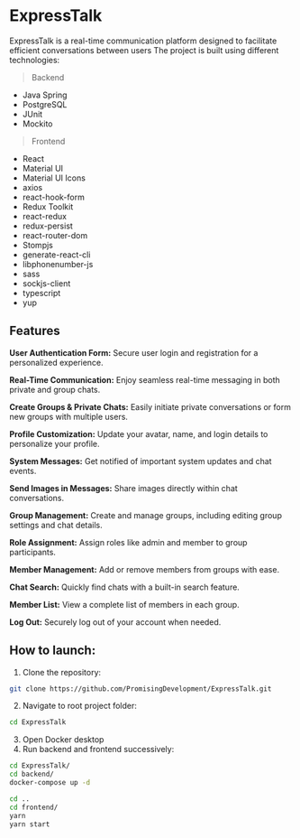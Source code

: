 # ExpressTalk
ExpressTalk is a real-time communication platform designed to facilitate efficient conversations between users
The project is built using different technologies:
> Backend
* Java Spring
* PostgreSQL
* JUnit
* Mockito
> Frontend
* React
* Material UI
* Material UI Icons
* axios
* react-hook-form
* Redux Toolkit
* react-redux
* redux-persist
* react-router-dom
* Stompjs
* generate-react-cli
* libphonenumber-js
* sass
* sockjs-client
* typescript
* yup

## Features 
**User Authentication Form:**
Secure user login and registration for a personalized experience.

**Real-Time Communication:**
Enjoy seamless real-time messaging in both private and group chats.

**Create Groups & Private Chats:**
Easily initiate private conversations or form new groups with multiple users.

**Profile Customization:**
Update your avatar, name, and login details to personalize your profile.

**System Messages:**
Get notified of important system updates and chat events.

**Send Images in Messages:**
Share images directly within chat conversations.

**Group Management:**
Create and manage groups, including editing group settings and chat details.

**Role Assignment:**
Assign roles like admin and member to group participants.

**Member Management:**
Add or remove members from groups with ease.

**Chat Search:**
Quickly find chats with a built-in search feature.

**Member List:**
View a complete list of members in each group.

**Log Out:**
Securely log out of your account when needed.

## How to launch:
1. Clone the repository:
```bash
git clone https://github.com/PromisingDevelopment/ExpressTalk.git
```
2. Navigate to root project folder:
```bash
cd ExpressTalk
```
3. Open Docker desktop
4. Run backend and frontend successively:
```bash
cd ExpressTalk/
cd backend/
docker-compose up -d

cd ..
cd frontend/
yarn
yarn start
